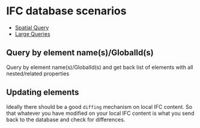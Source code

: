 # IFC database scenarios 

* [Spatial Query](docs/spatial_query.md)
* [Large Queries](docs/large_queries.md)

## Query by element name(s)/GlobalId(s)

Query by element name(s)/GlobalId(s) and get back list of elements with all nested/related properties


## Updating elements 
Ideally there should be a good `diffing` mechanism on local IFC content. So that whatever you have modified on your local IFC content is what you send back to the database and check for differences. 